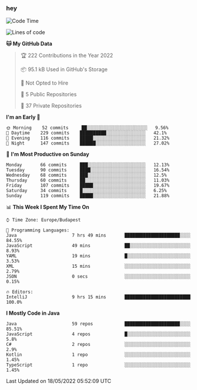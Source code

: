 ### hey

<!--START_SECTION:waka-->
![Code Time](http://img.shields.io/badge/Code%20Time-761%20hrs%2045%20mins-blue)

![Lines of code](https://img.shields.io/badge/From%20Hello%20World%20I%27ve%20Written-498%20Thousand%20lines%20of%20code-blue)

**🐱 My GitHub Data** 

> 🏆 222 Contributions in the Year 2022
 > 
> 📦 95.1 kB Used in GitHub's Storage 
 > 
> 🚫 Not Opted to Hire
 > 
> 📜 5 Public Repositories 
 > 
> 🔑 37 Private Repositories  
 > 
**I'm an Early 🐤** 

```text
🌞 Morning    52 commits     ██░░░░░░░░░░░░░░░░░░░░░░░   9.56% 
🌆 Daytime    229 commits    ██████████░░░░░░░░░░░░░░░   42.1% 
🌃 Evening    116 commits    █████░░░░░░░░░░░░░░░░░░░░   21.32% 
🌙 Night      147 commits    ██████░░░░░░░░░░░░░░░░░░░   27.02%

```
📅 **I'm Most Productive on Sunday** 

```text
Monday       66 commits     ███░░░░░░░░░░░░░░░░░░░░░░   12.13% 
Tuesday      90 commits     ████░░░░░░░░░░░░░░░░░░░░░   16.54% 
Wednesday    68 commits     ███░░░░░░░░░░░░░░░░░░░░░░   12.5% 
Thursday     60 commits     ██░░░░░░░░░░░░░░░░░░░░░░░   11.03% 
Friday       107 commits    █████░░░░░░░░░░░░░░░░░░░░   19.67% 
Saturday     34 commits     █░░░░░░░░░░░░░░░░░░░░░░░░   6.25% 
Sunday       119 commits    █████░░░░░░░░░░░░░░░░░░░░   21.88%

```


📊 **This Week I Spent My Time On** 

```text
⌚︎ Time Zone: Europe/Budapest

💬 Programming Languages: 
Java                     7 hrs 49 mins       █████████████████████░░░░   84.55% 
JavaScript               49 mins             ██░░░░░░░░░░░░░░░░░░░░░░░   8.93% 
YAML                     19 mins             █░░░░░░░░░░░░░░░░░░░░░░░░   3.53% 
XML                      15 mins             ░░░░░░░░░░░░░░░░░░░░░░░░░   2.79% 
JSON                     0 secs              ░░░░░░░░░░░░░░░░░░░░░░░░░   0.15%

🔥 Editors: 
IntelliJ                 9 hrs 15 mins       █████████████████████████   100.0%

```

**I Mostly Code in Java** 

```text
Java                     59 repos            █████████████████████░░░░   85.51% 
JavaScript               4 repos             █░░░░░░░░░░░░░░░░░░░░░░░░   5.8% 
C#                       2 repos             ░░░░░░░░░░░░░░░░░░░░░░░░░   2.9% 
Kotlin                   1 repo              ░░░░░░░░░░░░░░░░░░░░░░░░░   1.45% 
TypeScript               1 repo              ░░░░░░░░░░░░░░░░░░░░░░░░░   1.45%

```



 Last Updated on 18/05/2022 05:52:09 UTC
<!--END_SECTION:waka-->
